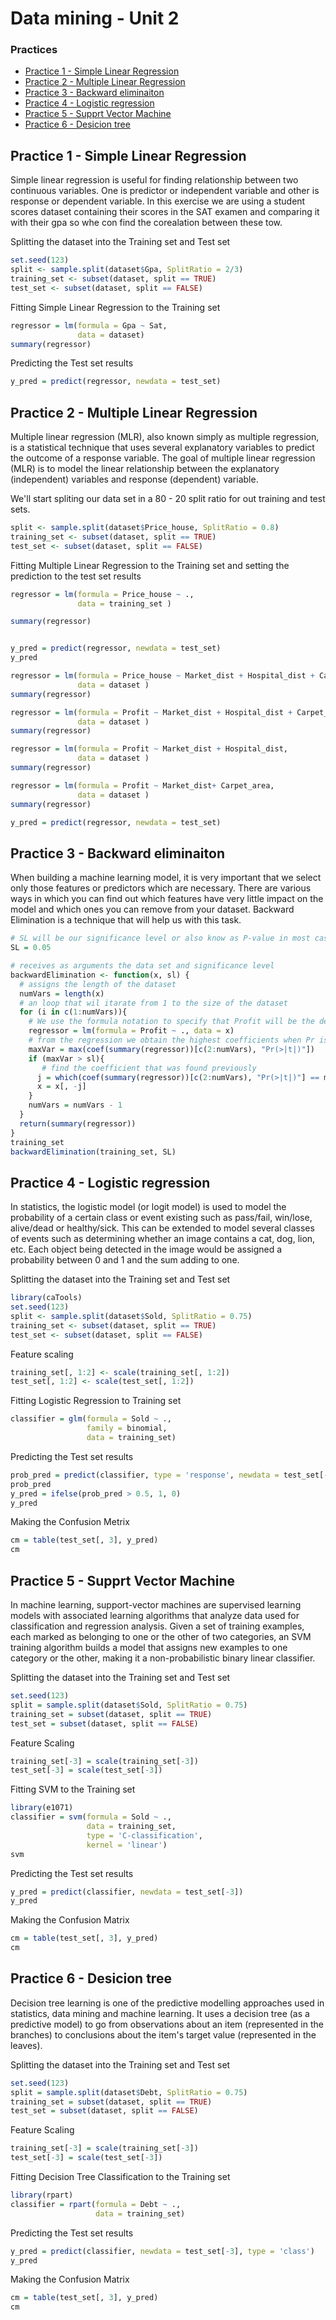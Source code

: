 # Data mining - Unit 2
### Practices

  - [Practice 1 - Simple Linear Regression](#practice-1---simple-linear-regression)
  - [Practice 2 - Multiple Linear Regression](#practice-2---multiple-linear-regression)
  - [Practice 3 - Backward eliminaiton](#practice-3---backward-eliminaiton)
  - [Practice 4 - Logistic regression](#practice-4---logistic-regression)
  - [Practice 5 -  Supprt Vector Machine](#practice-5---supprt-vector-machine)
  - [Practice 6 -  Desicion tree](#practice-6---desicion-tree)

## Practice 1 - Simple Linear Regression		
Simple linear regression is useful for finding relationship between two continuous variables. One is predictor or independent variable and other is response or dependent variable.
In this exercise we are using a student scores dataset containing their scores in the SAT examen and comparing it with their gpa so whe con find the corealation between these tow.

Splitting the dataset into the Training set and Test set
```R
set.seed(123)
split <- sample.split(dataset$Gpa, SplitRatio = 2/3)
training_set <- subset(dataset, split == TRUE)
test_set <- subset(dataset, split == FALSE)
```

Fitting Simple Linear Regression to the Training set
```R
regressor = lm(formula = Gpa ~ Sat,
               data = dataset)
summary(regressor)
```

Predicting the Test set results
```R
y_pred = predict(regressor, newdata = test_set)
```

## Practice 2 - Multiple Linear Regression	
Multiple linear regression (MLR), also known simply as multiple regression, is a statistical technique that uses several explanatory variables to predict the outcome of a response variable. The goal of multiple linear regression (MLR) is to model the linear relationship between the explanatory (independent) variables and response (dependent) variable.

We'll start spliting our data set in a 80 - 20 split ratio for out training and test sets.
```R
split <- sample.split(dataset$Price_house, SplitRatio = 0.8)
training_set <- subset(dataset, split == TRUE)
test_set <- subset(dataset, split == FALSE)
```
Fitting Multiple Linear Regression to the Training set and setting the prediction to the test set results
```R
regressor = lm(formula = Price_house ~ .,
               data = training_set )

summary(regressor)


y_pred = predict(regressor, newdata = test_set)
y_pred

regressor = lm(formula = Price_house ~ Market_dist + Hospital_dist + Carpet_area + City_type,
               data = dataset )
summary(regressor)

regressor = lm(formula = Profit ~ Market_dist + Hospital_dist + Carpet_area,
               data = dataset )
summary(regressor)

regressor = lm(formula = Profit ~ Market_dist + Hospital_dist,
               data = dataset )
summary(regressor)

regressor = lm(formula = Profit ~ Market_dist+ Carpet_area,
               data = dataset )
summary(regressor)

y_pred = predict(regressor, newdata = test_set)
```

## Practice 3 -  Backward eliminaiton
When building a machine learning model, it is very important that we select only those features or predictors which are necessary.
There are various ways in which you can find out which features have very little impact on the model and which ones you can remove from your dataset. 
Backward Elimination is a technique that will help us with this task.
```R
# SL will be our significance level or also know as P-value in most cases, a 5% significance level is used
SL = 0.05

# receives as arguments the data set and significance level
backwardElimination <- function(x, sl) {
  # assigns the length of the dataset
  numVars = length(x)
  # an loop that wil itarate from 1 to the size of the dataset
  for (i in c(1:numVars)){
    # We use the formula notation to specify that Profit will be the dependent variable and that all other columns are independent.
    regressor = lm(formula = Profit ~ ., data = x)
    # from the regression we obtain the highest coefficients when Pr is greater than t
    maxVar = max(coef(summary(regressor))[c(2:numVars), "Pr(>|t|)"])
    if (maxVar > sl){
       # find the coefficient that was found previously
      j = which(coef(summary(regressor))[c(2:numVars), "Pr(>|t|)"] == maxVar)
      x = x[, -j]
    }
    numVars = numVars - 1
  }
  return(summary(regressor))
}
training_set
backwardElimination(training_set, SL)
```

## Practice 4 - Logistic regression
In statistics, the logistic model (or logit model) is used to model the probability of a certain class or event existing such as pass/fail, win/lose, alive/dead or healthy/sick. This can be extended to model several classes of events such as determining whether an image contains a cat, dog, lion, etc. Each object being detected in the image would be assigned a probability between 0 and 1 and the sum adding to one.

Splitting the dataset into the Training set and Test set
```R
library(caTools)
set.seed(123)
split <- sample.split(dataset$Sold, SplitRatio = 0.75)
training_set <- subset(dataset, split == TRUE)
test_set <- subset(dataset, split == FALSE)
```

Feature scaling
```R
training_set[, 1:2] <- scale(training_set[, 1:2])
test_set[, 1:2] <- scale(test_set[, 1:2])
```

Fitting Logistic Regression to Training set
```r
classifier = glm(formula = Sold ~ .,
                 family = binomial,
                 data = training_set)
```

Predicting the Test set results
```r
prob_pred = predict(classifier, type = 'response', newdata = test_set[-3])
prob_pred
y_pred = ifelse(prob_pred > 0.5, 1, 0)
y_pred
```
Making the Confusion Metrix
```r
cm = table(test_set[, 3], y_pred)
cm
```

## Practice 5 -  Supprt Vector Machine
In machine learning, support-vector machines are supervised learning models with associated learning algorithms that analyze data used for classification and regression analysis. Given a set of training examples, each marked as belonging to one or the other of two categories, an SVM training algorithm builds a model that assigns new examples to one category or the other, making it a non-probabilistic binary linear classifier.


Splitting the dataset into the Training set and Test set

```r
set.seed(123)
split = sample.split(dataset$Sold, SplitRatio = 0.75)
training_set = subset(dataset, split == TRUE)
test_set = subset(dataset, split == FALSE)
```
Feature Scaling
```r
training_set[-3] = scale(training_set[-3])
test_set[-3] = scale(test_set[-3])
```
Fitting SVM to the Training set
```r
library(e1071)
classifier = svm(formula = Sold ~ .,
                 data = training_set,
                 type = 'C-classification',
                 kernel = 'linear')
svm
```

Predicting the Test set results
```r
y_pred = predict(classifier, newdata = test_set[-3])
y_pred
```
Making the Confusion Matrix
```r
cm = table(test_set[, 3], y_pred)
cm
```

## Practice 6 -  Desicion tree
Decision tree learning is one of the predictive modelling approaches used in statistics, data mining and machine learning. It uses a decision tree (as a predictive model) to go from observations about an item (represented in the branches) to conclusions about the item's target value (represented in the leaves).

Splitting the dataset into the Training set and Test set
```r
set.seed(123)
split = sample.split(dataset$Debt, SplitRatio = 0.75)
training_set = subset(dataset, split == TRUE)
test_set = subset(dataset, split == FALSE)
```

Feature Scaling
```r
training_set[-3] = scale(training_set[-3])
test_set[-3] = scale(test_set[-3])
```
Fitting Decision Tree Classification to the Training set
```r
library(rpart)
classifier = rpart(formula = Debt ~ .,
                   data = training_set)
```
Predicting the Test set results
```r
y_pred = predict(classifier, newdata = test_set[-3], type = 'class')
y_pred
```
Making the Confusion Matrix
```r
cm = table(test_set[, 3], y_pred)
cm
```

